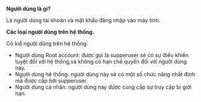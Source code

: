 **Người dùng là gì?**

Là người dùng tài khoản và mật khẩu đăng nhập vào máy tính.


**Các loại người dùng trên hệ thống.**

Có kiể người dùng trên hệ thống:
- Người dùng Root account: được gọi là supperuser sẽ có sự điều khiển tuyệt đối với hệ thống,và không có hạn chế quyền đối với người dùng này.
- Người dùng hệ thống: người dùng này sẽ có một số chức năng nhất định mà được cấp bởi supperuser.
- Người dùng cá nhân: người dùng này được cung cấp sự truy cập bị giới hạn.


